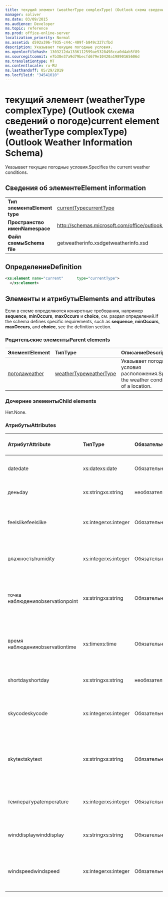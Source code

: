 ```yaml
---
title: текущий элемент (weatherType complexType) (Outlook схема сведений о погоде)
manager: soliver
ms.date: 03/09/2015
ms.audience: Developer
ms.topic: reference
ms.prod: office-online-server
localization_priority: Normal
ms.assetid: d592a396-f935-c44c-409f-b849c327cfbd
description: Указывает текущие погодные условия.
ms.openlocfilehash: 1303212da1336112599ae5328498cca0d4ab5f89
ms.sourcegitcommit: e7b38e37a9d79becfd679e10420a19890165606d
ms.translationtype: MT
ms.contentlocale: ru-RU
ms.lasthandoff: 05/29/2019
ms.locfileid: "34541010"
---
```

# <a name="current-element-weathertype-complextype-outlook-weather-information-schema"></a><span data-ttu-id="11d8d-103">текущий элемент (weatherType complexType) (Outlook схема сведений о погоде)</span><span class="sxs-lookup"><span data-stu-id="11d8d-103">current element (weatherType complexType) (Outlook Weather Information Schema)</span></span>

<span data-ttu-id="11d8d-104">Указывает текущие погодные условия.</span><span class="sxs-lookup"><span data-stu-id="11d8d-104">Specifies the current weather conditions.</span></span>
  
## <a name="element-information"></a><span data-ttu-id="11d8d-105">Сведения об элементе</span><span class="sxs-lookup"><span data-stu-id="11d8d-105">Element information</span></span>

|||
|:-----|:-----|
|<span data-ttu-id="11d8d-106">**Тип элемента**</span><span class="sxs-lookup"><span data-stu-id="11d8d-106">**Element type**</span></span> <br/> |[<span data-ttu-id="11d8d-107">currentType</span><span class="sxs-lookup"><span data-stu-id="11d8d-107">currentType</span></span>](currenttype-complextype-outlook-weather-information-schema.md) <br/> |
|<span data-ttu-id="11d8d-108">**Пространство имен**</span><span class="sxs-lookup"><span data-stu-id="11d8d-108">**Namespace**</span></span> <br/> |http://schemas.microsoft.com/office/outlook/15/getweatherinfo.xsd  <br/> |
|<span data-ttu-id="11d8d-109">**Файл схемы**</span><span class="sxs-lookup"><span data-stu-id="11d8d-109">**Schema file**</span></span> <br/> |<span data-ttu-id="11d8d-110">getweatherinfo.xsd</span><span class="sxs-lookup"><span data-stu-id="11d8d-110">getweatherinfo.xsd</span></span>  <br/> |
   
## <a name="definition"></a><span data-ttu-id="11d8d-111">Определение</span><span class="sxs-lookup"><span data-stu-id="11d8d-111">Definition</span></span>

```XML
<xs:element name="current"      type="currentType">
  </xs:element>  

```

## <a name="elements-and-attributes"></a><span data-ttu-id="11d8d-112">Элементы и атрибуты</span><span class="sxs-lookup"><span data-stu-id="11d8d-112">Elements and attributes</span></span>

<span data-ttu-id="11d8d-113">Если в схеме определяются конкретные требования, например **sequence**, **minOccurs**, **maxOccurs** и **choice**, см. раздел определений.</span><span class="sxs-lookup"><span data-stu-id="11d8d-113">If the schema defines specific requirements, such as **sequence**, **minOccurs**, **maxOccurs**, and **choice**, see the definition section.</span></span> 
  
### <a name="parent-elements"></a><span data-ttu-id="11d8d-114">Родительские элементы</span><span class="sxs-lookup"><span data-stu-id="11d8d-114">Parent elements</span></span>

|<span data-ttu-id="11d8d-115">**Элемент**</span><span class="sxs-lookup"><span data-stu-id="11d8d-115">**Element**</span></span>|<span data-ttu-id="11d8d-116">**Тип**</span><span class="sxs-lookup"><span data-stu-id="11d8d-116">**Type**</span></span>|<span data-ttu-id="11d8d-117">**Описание**</span><span class="sxs-lookup"><span data-stu-id="11d8d-117">**Description**</span></span>|
|:-----|:-----|:-----|
|[<span data-ttu-id="11d8d-118">погода</span><span class="sxs-lookup"><span data-stu-id="11d8d-118">weather</span></span>](weather-element-weatherdata-elementoutlook-weather-information-schema.md) <br/> |[<span data-ttu-id="11d8d-119">weatherType</span><span class="sxs-lookup"><span data-stu-id="11d8d-119">weatherType</span></span>](weathertype-complextype-outlook-weather-information-schema.md) <br/> |<span data-ttu-id="11d8d-120">Указывает погодные условия расположения.</span><span class="sxs-lookup"><span data-stu-id="11d8d-120">Specifies the weather conditions of a location.</span></span>  <br/> |
   
### <a name="child-elements"></a><span data-ttu-id="11d8d-121">Дочерние элементы</span><span class="sxs-lookup"><span data-stu-id="11d8d-121">Child elements</span></span>

<span data-ttu-id="11d8d-122">Нет.</span><span class="sxs-lookup"><span data-stu-id="11d8d-122">None.</span></span>
  
### <a name="attributes"></a><span data-ttu-id="11d8d-123">Атрибуты</span><span class="sxs-lookup"><span data-stu-id="11d8d-123">Attributes</span></span>

|<span data-ttu-id="11d8d-124">**Атрибут**</span><span class="sxs-lookup"><span data-stu-id="11d8d-124">**Attribute**</span></span>|<span data-ttu-id="11d8d-125">**Тип**</span><span class="sxs-lookup"><span data-stu-id="11d8d-125">**Type**</span></span>|<span data-ttu-id="11d8d-126">**Обязательный**</span><span class="sxs-lookup"><span data-stu-id="11d8d-126">**Required**</span></span>|<span data-ttu-id="11d8d-127">**Описание**</span><span class="sxs-lookup"><span data-stu-id="11d8d-127">**Description**</span></span>|<span data-ttu-id="11d8d-128">**Возможные значения**</span><span class="sxs-lookup"><span data-stu-id="11d8d-128">**Possible values**</span></span>|
|:-----|:-----|:-----|:-----|:-----|
|<span data-ttu-id="11d8d-129">date</span><span class="sxs-lookup"><span data-stu-id="11d8d-129">date</span></span>  <br/> |<span data-ttu-id="11d8d-130">xs:date</span><span class="sxs-lookup"><span data-stu-id="11d8d-130">xs:date</span></span>  <br/> |<span data-ttu-id="11d8d-131">Обязательный</span><span class="sxs-lookup"><span data-stu-id="11d8d-131">required</span></span>  <br/> |<span data-ttu-id="11d8d-132">Указывает дату сегодняшнего дня.</span><span class="sxs-lookup"><span data-stu-id="11d8d-132">Specifies today's date.</span></span>  <br/> |<span data-ttu-id="11d8d-133">Значение типа xs:date</span><span class="sxs-lookup"><span data-stu-id="11d8d-133">A value of the type xs:date</span></span>  <br/> |
|<span data-ttu-id="11d8d-134">день</span><span class="sxs-lookup"><span data-stu-id="11d8d-134">day</span></span>  <br/> |<span data-ttu-id="11d8d-135">xs:string</span><span class="sxs-lookup"><span data-stu-id="11d8d-135">xs:string</span></span>  <br/> |<span data-ttu-id="11d8d-136">необязательный</span><span class="sxs-lookup"><span data-stu-id="11d8d-136">optional</span></span>  <br/> |<span data-ttu-id="11d8d-137">Указывает день для прогноза.</span><span class="sxs-lookup"><span data-stu-id="11d8d-137">Specifies a day for the forecast.</span></span>  <br/> |<span data-ttu-id="11d8d-138">Значение типа xs:string</span><span class="sxs-lookup"><span data-stu-id="11d8d-138">A value of the type xs:string</span></span>  <br/> |
|<span data-ttu-id="11d8d-139">feelslike</span><span class="sxs-lookup"><span data-stu-id="11d8d-139">feelslike</span></span>  <br/> |<span data-ttu-id="11d8d-140">xs:integer</span><span class="sxs-lookup"><span data-stu-id="11d8d-140">xs:integer</span></span>  <br/> |<span data-ttu-id="11d8d-141">Обязательный</span><span class="sxs-lookup"><span data-stu-id="11d8d-141">required</span></span>  <br/> |<span data-ttu-id="11d8d-142">Указывает температуру текущего погодных условий.</span><span class="sxs-lookup"><span data-stu-id="11d8d-142">Specifies the temperature of how the current weather feels like.</span></span>  <br/> |<span data-ttu-id="11d8d-143">Значение типа xs:integer</span><span class="sxs-lookup"><span data-stu-id="11d8d-143">A value of the type xs:integer</span></span>  <br/> |
|<span data-ttu-id="11d8d-144">влажность</span><span class="sxs-lookup"><span data-stu-id="11d8d-144">humidity</span></span>  <br/> |<span data-ttu-id="11d8d-145">xs:integer</span><span class="sxs-lookup"><span data-stu-id="11d8d-145">xs:integer</span></span>  <br/> |<span data-ttu-id="11d8d-146">Обязательный</span><span class="sxs-lookup"><span data-stu-id="11d8d-146">required</span></span>  <br/> |<span data-ttu-id="11d8d-147">Указывает текущее числовое значение влажности.</span><span class="sxs-lookup"><span data-stu-id="11d8d-147">Specifies the current numerical humidity value.</span></span>  <br/> |<span data-ttu-id="11d8d-148">Значение типа xs:integer</span><span class="sxs-lookup"><span data-stu-id="11d8d-148">A value of the type xs:integer</span></span>  <br/> |
|<span data-ttu-id="11d8d-149">точка наблюдения</span><span class="sxs-lookup"><span data-stu-id="11d8d-149">observationpoint</span></span>  <br/> |<span data-ttu-id="11d8d-150">xs:string</span><span class="sxs-lookup"><span data-stu-id="11d8d-150">xs:string</span></span>  <br/> |<span data-ttu-id="11d8d-151">Обязательный</span><span class="sxs-lookup"><span data-stu-id="11d8d-151">required</span></span>  <br/> |<span data-ttu-id="11d8d-152">Указывает, откуда наблюдается текущая информация о погоде.</span><span class="sxs-lookup"><span data-stu-id="11d8d-152">Specifies where the current weather information is observed from.</span></span>  <br/> |<span data-ttu-id="11d8d-153">Значение типа xs:string</span><span class="sxs-lookup"><span data-stu-id="11d8d-153">A value of the type xs:string</span></span>  <br/> |
|<span data-ttu-id="11d8d-154">время наблюдения</span><span class="sxs-lookup"><span data-stu-id="11d8d-154">observationtime</span></span>  <br/> |<span data-ttu-id="11d8d-155">xs:time</span><span class="sxs-lookup"><span data-stu-id="11d8d-155">xs:time</span></span>  <br/> |<span data-ttu-id="11d8d-156">Обязательный</span><span class="sxs-lookup"><span data-stu-id="11d8d-156">required</span></span>  <br/> |<span data-ttu-id="11d8d-157">Указывает, когда наблюдается текущая информация о погоде.</span><span class="sxs-lookup"><span data-stu-id="11d8d-157">Specifies when the current weather information is observed at.</span></span>  <br/> |<span data-ttu-id="11d8d-158">Значение типа xs:time</span><span class="sxs-lookup"><span data-stu-id="11d8d-158">A value of the type xs:time</span></span>  <br/> |
|<span data-ttu-id="11d8d-159">shortday</span><span class="sxs-lookup"><span data-stu-id="11d8d-159">shortday</span></span>  <br/> |<span data-ttu-id="11d8d-160">xs:string</span><span class="sxs-lookup"><span data-stu-id="11d8d-160">xs:string</span></span>  <br/> |<span data-ttu-id="11d8d-161">необязательный</span><span class="sxs-lookup"><span data-stu-id="11d8d-161">optional</span></span>  <br/> |<span data-ttu-id="11d8d-162">Указывает день в сокращенной форме.</span><span class="sxs-lookup"><span data-stu-id="11d8d-162">Specifies a day in abbreviated form.</span></span>  <br/> |<span data-ttu-id="11d8d-163">Значение типа xs:string</span><span class="sxs-lookup"><span data-stu-id="11d8d-163">A value of the type xs:string</span></span>  <br/> |
|<span data-ttu-id="11d8d-164">skycode</span><span class="sxs-lookup"><span data-stu-id="11d8d-164">skycode</span></span>  <br/> |<span data-ttu-id="11d8d-165">xs:integer</span><span class="sxs-lookup"><span data-stu-id="11d8d-165">xs:integer</span></span>  <br/> |<span data-ttu-id="11d8d-166">Обязательный</span><span class="sxs-lookup"><span data-stu-id="11d8d-166">required</span></span>  <br/> |<span data-ttu-id="11d8d-167">Указывает код для текущих погодных условий.</span><span class="sxs-lookup"><span data-stu-id="11d8d-167">Specifies an integer code for the current weather conditions.</span></span>  <br/> |<span data-ttu-id="11d8d-168">Значение типа xs:integer</span><span class="sxs-lookup"><span data-stu-id="11d8d-168">A value of the type xs:integer</span></span>  <br/> |
|<span data-ttu-id="11d8d-169">skytext</span><span class="sxs-lookup"><span data-stu-id="11d8d-169">skytext</span></span>  <br/> |<span data-ttu-id="11d8d-170">xs:string</span><span class="sxs-lookup"><span data-stu-id="11d8d-170">xs:string</span></span>  <br/> |<span data-ttu-id="11d8d-171">Обязательный</span><span class="sxs-lookup"><span data-stu-id="11d8d-171">required</span></span>  <br/> |<span data-ttu-id="11d8d-172">Указывает от одного до двух слов, описывающих текущие погодные условия.</span><span class="sxs-lookup"><span data-stu-id="11d8d-172">Specifies one to two words describing current weather conditions.</span></span>  <br/> |<span data-ttu-id="11d8d-173">Значение типа xs:string</span><span class="sxs-lookup"><span data-stu-id="11d8d-173">A value of the type xs:string</span></span>  <br/> |
|<span data-ttu-id="11d8d-174">температура</span><span class="sxs-lookup"><span data-stu-id="11d8d-174">temperature</span></span>  <br/> |<span data-ttu-id="11d8d-175">xs:integer</span><span class="sxs-lookup"><span data-stu-id="11d8d-175">xs:integer</span></span>  <br/> |<span data-ttu-id="11d8d-176">Обязательный</span><span class="sxs-lookup"><span data-stu-id="11d8d-176">required</span></span>  <br/> |<span data-ttu-id="11d8d-177">Указывает текущую температуру расположения.</span><span class="sxs-lookup"><span data-stu-id="11d8d-177">Specifies the current temperature of the location.</span></span>  <br/> |<span data-ttu-id="11d8d-178">Значение типа xs:integer</span><span class="sxs-lookup"><span data-stu-id="11d8d-178">A value of the type xs:integer</span></span>  <br/> |
|<span data-ttu-id="11d8d-179">winddisplay</span><span class="sxs-lookup"><span data-stu-id="11d8d-179">winddisplay</span></span>  <br/> |<span data-ttu-id="11d8d-180">xs:string</span><span class="sxs-lookup"><span data-stu-id="11d8d-180">xs:string</span></span>  <br/> |<span data-ttu-id="11d8d-181">Обязательный</span><span class="sxs-lookup"><span data-stu-id="11d8d-181">required</span></span>  <br/> |<span data-ttu-id="11d8d-182">Строка, описывающая текущие условия ветра.</span><span class="sxs-lookup"><span data-stu-id="11d8d-182">A string that describes the current wind conditions.</span></span>  <br/> |<span data-ttu-id="11d8d-183">Значение типа xs:string</span><span class="sxs-lookup"><span data-stu-id="11d8d-183">A value of the type xs:string</span></span>  <br/> |
|<span data-ttu-id="11d8d-184">windspeed</span><span class="sxs-lookup"><span data-stu-id="11d8d-184">windspeed</span></span>  <br/> |<span data-ttu-id="11d8d-185">xs:integer</span><span class="sxs-lookup"><span data-stu-id="11d8d-185">xs:integer</span></span>  <br/> |<span data-ttu-id="11d8d-186">Обязательный</span><span class="sxs-lookup"><span data-stu-id="11d8d-186">required</span></span>  <br/> |<span data-ttu-id="11d8d-187">Указывает текущее числовое значение скорости ветра.</span><span class="sxs-lookup"><span data-stu-id="11d8d-187">Specifies the current numerical wind speed value.</span></span>  <br/> |<span data-ttu-id="11d8d-188">Значение типа xs:integer</span><span class="sxs-lookup"><span data-stu-id="11d8d-188">A value of the type xs:integer</span></span>  <br/> |
   

